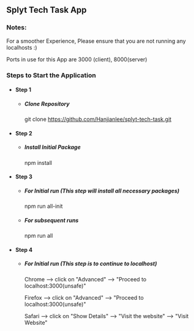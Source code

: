## Splyt Tech Task App

### Notes:

For a smoother Experience, Please ensure that you are not running any localhosts :)

Ports in use for this App are 3000 (client), 8000(server)

### Steps to Start the Application

- #### Step 1

  - ##### Clone Repository

    git clone https://github.com/Hanjianlee/splyt-tech-task.git

- #### Step 2

  - ##### Install Initial Package

    npm install

- #### Step 3

  - ##### For Initial run (This step will install all necessary packages)

    npm run all-init

  - ##### For subsequent runs

    npm run all

- #### Step 4

  - ##### For Initial run (This step is to continue to localhost)

    Chrome --> click on "Advanced" --> "Proceed to localhost:3000(unsafe)"

    Firefox --> click on "Advanced" --> "Proceed to localhost:3000(unsafe)"

    Safari --> click on "Show Details" --> "Visit the website" --> "Visit Website"

